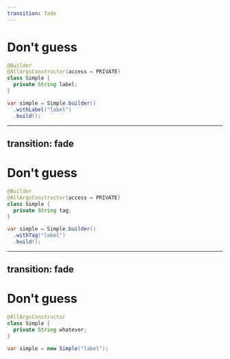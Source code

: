 ```yaml
---
transition: fade
---
```


# Don't guess

```java
@Builder
@AllArgsConstructor(access = PRIVATE)
class Simple {
  private String label;
}
```

```java
var simple = Simple.builder()
  .withLabel("label")
  .build();
```

<!--
People often make their lives harder.

The class will have more properties in the future.
-->

---
transition: fade
---

# Don't guess

```java
@Builder
@AllArgsConstructor(access = PRIVATE)
class Simple {
  private String tag;
}
```

```java
var simple = Simple.builder()
  .withTag("label")
  .build();
```

<!--
Prematurely set a direction
-->

---
transition: fade
---

# Don't guess

```java
@AllArgsConstructor
class Simple {
  private String whatever;
}
```

```java
var simple = new Simple("label");
```

